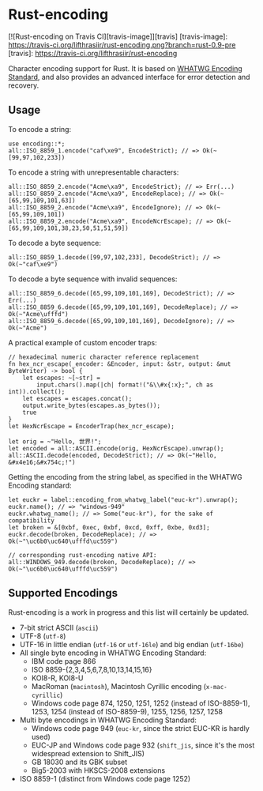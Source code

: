 Rust-encoding
=============

[![Rust-encoding on Travis CI][travis-image]][travis]
[travis-image]: https://travis-ci.org/lifthrasiir/rust-encoding.png?branch=rust-0.9-pre
[travis]: https://travis-ci.org/lifthrasiir/rust-encoding

Character encoding support for Rust.
It is based on [WHATWG Encoding Standard](http://encoding.spec.whatwg.org/),
and also provides an advanced interface for error detection and recovery.

Usage
-----

To encode a string:

~~~~ {.rust}
use encoding::*;
all::ISO_8859_1.encode("caf\xe9", EncodeStrict); // => Ok(~[99,97,102,233])
~~~~

To encode a string with unrepresentable characters:

~~~~ {.rust}
all::ISO_8859_2.encode("Acme\xa9", EncodeStrict); // => Err(...)
all::ISO_8859_2.encode("Acme\xa9", EncodeReplace); // => Ok(~[65,99,109,101,63])
all::ISO_8859_2.encode("Acme\xa9", EncodeIgnore); // => Ok(~[65,99,109,101])
all::ISO_8859_2.encode("Acme\xa9", EncodeNcrEscape); // => Ok(~[65,99,109,101,38,23,50,51,51,59])
~~~~

To decode a byte sequence:

~~~~ {.rust}
all::ISO_8859_1.decode([99,97,102,233], DecodeStrict); // => Ok(~"caf\xe9")
~~~~

To decode a byte sequence with invalid sequences:

~~~~ {.rust}
all::ISO_8859_6.decode([65,99,109,101,169], DecodeStrict); // => Err(...)
all::ISO_8859_6.decode([65,99,109,101,169], DecodeReplace); // => Ok(~"Acme\ufffd")
all::ISO_8859_6.decode([65,99,109,101,169], DecodeIgnore); // => Ok(~"Acme")
~~~~

A practical example of custom encoder traps:

~~~~ {.rust}
// hexadecimal numeric character reference replacement
fn hex_ncr_escape(_encoder: &Encoder, input: &str, output: &mut ByteWriter) -> bool {
    let escapes: ~[~str] =
        input.chars().map(|ch| format!("&\\#x{:x};", ch as int)).collect();
    let escapes = escapes.concat();
    output.write_bytes(escapes.as_bytes());
    true
}
let HexNcrEscape = EncoderTrap(hex_ncr_escape);

let orig = ~"Hello, 世界!";
let encoded = all::ASCII.encode(orig, HexNcrEscape).unwrap();
all::ASCII.decode(encoded, DecodeStrict); // => Ok(~"Hello, &#x4e16;&#x754c;!")
~~~~

Getting the encoding from the string label,
as specified in the WHATWG Encoding standard:

~~~~ {.rust}
let euckr = label::encoding_from_whatwg_label("euc-kr").unwrap();
euckr.name(); // => "windows-949"
euckr.whatwg_name(); // => Some("euc-kr"), for the sake of compatibility
let broken = &[0xbf, 0xec, 0xbf, 0xcd, 0xff, 0xbe, 0xd3];
euckr.decode(broken, DecodeReplace); // => Ok(~"\uc6b0\uc640\ufffd\uc559")

// corresponding rust-encoding native API:
all::WINDOWS_949.decode(broken, DecodeReplace); // => Ok(~"\uc6b0\uc640\ufffd\uc559")
~~~~

Supported Encodings
-------------------

Rust-encoding is a work in progress and this list will certainly be updated.

* 7-bit strict ASCII (`ascii`)
* UTF-8 (`utf-8`)
* UTF-16 in little endian (`utf-16` or `utf-16le`) and big endian (`utf-16be`)
* All single byte encoding in WHATWG Encoding Standard:
    * IBM code page 866
    * ISO 8859-{2,3,4,5,6,7,8,10,13,14,15,16}
    * KOI8-R, KOI8-U
    * MacRoman (`macintosh`), Macintosh Cyrillic encoding (`x-mac-cyrillic`)
    * Windows code page 874, 1250, 1251, 1252 (instead of ISO-8859-1), 1253,
      1254 (instead of ISO-8859-9), 1255, 1256, 1257, 1258
* Multi byte encodings in WHATWG Encoding Standard:
    * Windows code page 949 (`euc-kr`, since the strict EUC-KR is hardly used)
    * EUC-JP and Windows code page 932 (`shift_jis`,
      since it's the most widespread extension to Shift_JIS)
    * GB 18030 and its GBK subset
    * Big5-2003 with HKSCS-2008 extensions
* ISO 8859-1 (distinct from Windows code page 1252)

